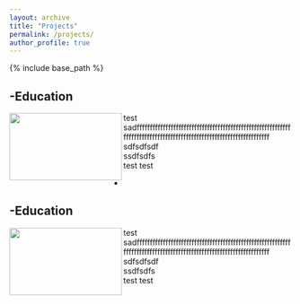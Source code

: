 ```yaml
---
layout: archive
title: "Projects"
permalink: /projects/
author_profile: true
---
```


{% include base_path %}

-Education
---
<img align="left" width="200" height="120" src="/images/500x300.png">

test sadfffffffffffffffffffffffffffffffffffffffffffffffffffffffffffffffffffffffffffffffffffffffffffffffffffffffffffffffffff\
sdfsdfsdf\
ssdfsdfs\
test
test

-
-Education
---
<img align="left" width="200" height="120" src="/images/500x300.png">

test sadfffffffffffffffffffffffffffffffffffffffffffffffffffffffffffffffffffffffffffffffffffffffffffffffffffffffffffffffffff\
sdfsdfsdf\
ssdfsdfs\
test
test


